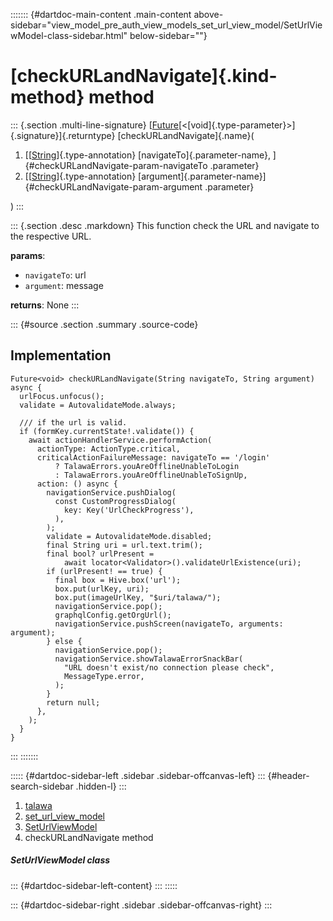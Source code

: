 ::::::: {#dartdoc-main-content .main-content above-sidebar="view_model_pre_auth_view_models_set_url_view_model/SetUrlViewModel-class-sidebar.html" below-sidebar=""}
<div>

# [checkURLandNavigate]{.kind-method} method

</div>

::: {.section .multi-line-signature}
[[Future](https://api.flutter.dev/flutter/dart-core/Future-class.html)[\<[void]{.type-parameter}\>]{.signature}]{.returntype}
[checkURLandNavigate]{.name}(

1.  [[[String](https://api.flutter.dev/flutter/dart-core/String-class.html)]{.type-annotation}
    [navigateTo]{.parameter-name},
    ]{#checkURLandNavigate-param-navigateTo .parameter}
2.  [[[String](https://api.flutter.dev/flutter/dart-core/String-class.html)]{.type-annotation}
    [argument]{.parameter-name}]{#checkURLandNavigate-param-argument
    .parameter}

)
:::

::: {.section .desc .markdown}
This function check the URL and navigate to the respective URL.

**params**:

-   `navigateTo`: url
-   `argument`: message

**returns**: None
:::

::: {#source .section .summary .source-code}
## Implementation

``` language-dart
Future<void> checkURLandNavigate(String navigateTo, String argument) async {
  urlFocus.unfocus();
  validate = AutovalidateMode.always;

  /// if the url is valid.
  if (formKey.currentState!.validate()) {
    await actionHandlerService.performAction(
      actionType: ActionType.critical,
      criticalActionFailureMessage: navigateTo == '/login'
          ? TalawaErrors.youAreOfflineUnableToLogin
          : TalawaErrors.youAreOfflineUnableToSignUp,
      action: () async {
        navigationService.pushDialog(
          const CustomProgressDialog(
            key: Key('UrlCheckProgress'),
          ),
        );
        validate = AutovalidateMode.disabled;
        final String uri = url.text.trim();
        final bool? urlPresent =
            await locator<Validator>().validateUrlExistence(uri);
        if (urlPresent! == true) {
          final box = Hive.box('url');
          box.put(urlKey, uri);
          box.put(imageUrlKey, "$uri/talawa/");
          navigationService.pop();
          graphqlConfig.getOrgUrl();
          navigationService.pushScreen(navigateTo, arguments: argument);
        } else {
          navigationService.pop();
          navigationService.showTalawaErrorSnackBar(
            "URL doesn't exist/no connection please check",
            MessageType.error,
          );
        }
        return null;
      },
    );
  }
}
```
:::
:::::::

::::: {#dartdoc-sidebar-left .sidebar .sidebar-offcanvas-left}
::: {#header-search-sidebar .hidden-l}
:::

1.  [talawa](../../index.html)
2.  [set_url_view_model](../../view_model_pre_auth_view_models_set_url_view_model/)
3.  [SetUrlViewModel](../../view_model_pre_auth_view_models_set_url_view_model/SetUrlViewModel-class.html)
4.  checkURLandNavigate method

##### SetUrlViewModel class

::: {#dartdoc-sidebar-left-content}
:::
:::::

::: {#dartdoc-sidebar-right .sidebar .sidebar-offcanvas-right}
:::
